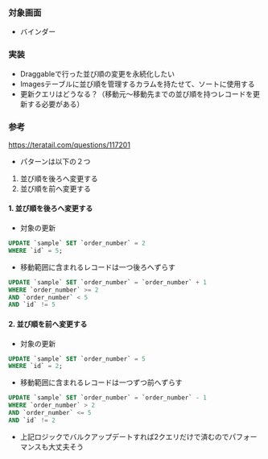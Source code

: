 ### 対象画面
- バインダー
### 実装
- Draggableで行った並び順の変更を永続化したい
- Imagesテーブルに並び順を管理するカラムを持たせて、ソートに使用する
- 更新クエリはどうなる？（移動元～移動先までの並び順を持つレコードを更新する必要がある）
### 参考
https://teratail.com/questions/117201
- パターンは以下の２つ
1. 並び順を後ろへ変更する
2. 並び順を前へ変更する

#### 1. 並び順を後ろへ変更する
- 対象の更新
```sql
UPDATE `sample` SET `order_number` = 2
WHERE `id` = 5;
```
- 移動範囲に含まれるレコードは一つ後ろへずらす
```sql
UPDATE `sample` SET `order_number` = `order_number` + 1 
WHERE `order_number` >= 2
AND `order_number` < 5
AND `id` != 5
```

#### 2. 並び順を前へ変更する
- 対象の更新
```sql
UPDATE `sample` SET `order_number` = 5
WHERE `id` = 2;
```
- 移動範囲に含まれるレコードは一つずつ前へずらす
```sql
UPDATE `sample` SET `order_number` = `order_number` - 1 
WHERE `order_number` > 2
AND `order_number` <= 5
AND `id` != 2
```

- 上記ロジックでバルクアップデートすれば2クエリだけで済むのでパフォーマンスも大丈夫そう
